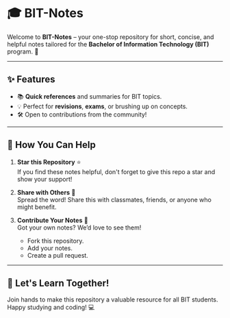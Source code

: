 # 🎓 BIT-Notes  

Welcome to **BIT-Notes** – your one-stop repository for short, concise, and helpful notes tailored for the **Bachelor of Information Technology (BIT)** program. 🚀  

---

## ✨ Features  
- 📚 **Quick references** and summaries for BIT topics.  
- 💡 Perfect for **revisions**, **exams**, or brushing up on concepts.  
- 🛠️ Open to contributions from the community!  

---

## 💖 How You Can Help  
1. **Star this Repository** ⭐  
   If you find these notes helpful, don't forget to give this repo a star and show your support!  

2. **Share with Others** 📢  
   Spread the word! Share this with classmates, friends, or anyone who might benefit.  

3. **Contribute Your Notes** 🤝  
   Got your own notes? We’d love to see them!  
   - Fork this repository.  
   - Add your notes.  
   - Create a pull request.  

---

## 🌟 Let's Learn Together!  
Join hands to make this repository a valuable resource for all BIT students.  
Happy studying and coding! 💻  

